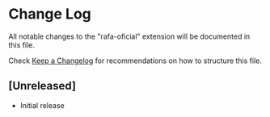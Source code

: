 # Change Log

All notable changes to the "rafa-oficial" extension will be documented in this file.

Check [Keep a Changelog](http://keepachangelog.com/) for recommendations on how to structure this file.

## [Unreleased]

- Initial release